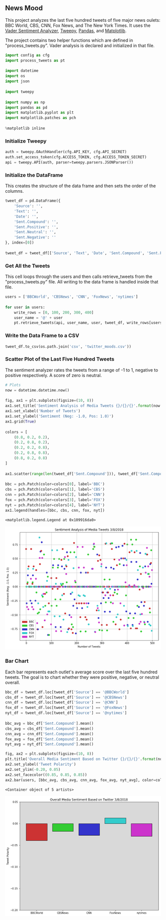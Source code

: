 
## News Mood
This project analyzes the last five hundred tweets of five major news oulets: BBC World, CBS, CNN, Fox News, and The New York Times. It uses the [Vader Sentiment Analyzer](https://github.com/cjhutto/vaderSentiment), [Tweepy](https://github.com/tweepy/tweepy), [Pandas](https://pandas.pydata.org/), and [Matplotlib](https://matplotlib.org/).

The project contains two helper functions which are defined in "process_tweets.py". Vader analysis is declared and initialized in that file.


```python
import config as cfg
import process_tweets as pt

import datetime
import os
import json

import tweepy

import numpy as np
import pandas as pd
import matplotlib.pyplot as plt
import matplotlib.patches as pch

%matplotlib inline
```

### Initialize Tweepy


```python
auth = tweepy.OAuthHandler(cfg.API_KEY, cfg.API_SECRET)
auth.set_access_token(cfg.ACCESS_TOKEN, cfg.ACCESS_TOKEN_SECRET)
api = tweepy.API(auth, parser=tweepy.parsers.JSONParser()) 
```

### Initialize the DataFrame
This creates the structure of the data frame and then sets the order of the columns.


```python
tweet_df = pd.DataFrame({
    'Source': '',
    'Text': '',
    'Date': '',
    'Sent.Compound': '',
    'Sent.Positive': '',
    'Sent.Neutral': '',
    'Sent.Negative': ''
}, index=[0])

tweet_df = tweet_df[['Source', 'Text', 'Date', 'Sent.Compound', 'Sent.Positive', 'Sent.Neutral', 'Sent.Negative']]
```

### Get All the Tweets
This cell loops through the users and then calls retrieve_tweets from the "process_tweets.py" file. All writing to the data frame is handled inside that file.


```python
users = ['BBCWorld', 'CBSNews', 'CNN', 'FoxNews', 'nytimes']

for user in users:
    write_rows = [0, 100, 200, 300, 400]
    user_name = '@' + user
    pt.retrieve_tweets(api, user_name, user, tweet_df, write_rows[users.index(user)])
```

### Write the Data Frame to a CSV


```python
tweet_df.to_csv(os.path.join('csv', 'twitter_moods.csv'))
```

### Scatter Plot of the Last Five Hundred Tweets
The sentiment analyzer rates the tweets from a range of -1 to 1, negative to positive respectively. A score of zero is neutral.


```python
# Plots
now = datetime.datetime.now()

fig, ax1 = plt.subplots(figsize=(10, 8))
ax1.set_title('Sentiment Analysis of Media Tweets {}/{}/{}'.format(now.month, now.day, now.year))
ax1.set_xlabel('Number of Tweets')
ax1.set_ylabel('Sentiment (Neg: -1.0, Pos: 1.0)')
ax1.grid(True)
    
colors = [
    (0.8, 0.2, 0.2),
    (0.2, 0.8, 0.2),
    (0.2, 0.2, 0.8),
    (0.2, 0.8, 0.8),
    (0.8, 0.2, 0.8)
]
    
ax1.scatter(range(len(tweet_df['Sent.Compound'])), tweet_df['Sent.Compound'], color=colors)

bbc = pch.Patch(color=colors[0], label='BBC')
cbs = pch.Patch(color=colors[1], label='CBS')
cnn = pch.Patch(color=colors[2], label='CNN')
fox = pch.Patch(color=colors[3], label='FOX')
nyt = pch.Patch(color=colors[4], label='NYT')
ax1.legend(handles=[bbc, cbs, cnn, fox, nyt])
```




    <matplotlib.legend.Legend at 0x109916da0>




![png](output_11_1.png)


### Bar Chart 
Each bar represents each outlet's average score over the last five hundred tweets. The goal is to chart whether they were positive, negative, or neutral overall.


```python
bbc_df = tweet_df.loc[tweet_df['Source'] == '@BBCWorld']
cbs_df = tweet_df.loc[tweet_df['Source'] == '@CBSNews']
cnn_df = tweet_df.loc[tweet_df['Source'] == '@CNN']
fox_df = tweet_df.loc[tweet_df['Source'] == '@FoxNews']
nyt_df = tweet_df.loc[tweet_df['Source'] == '@nytimes']

bbc_avg = bbc_df['Sent.Compound'].mean()
cbs_avg = cbs_df['Sent.Compound'].mean()
cnn_avg = cnn_df['Sent.Compound'].mean()
fox_avg = fox_df['Sent.Compound'].mean()
nyt_avg = nyt_df['Sent.Compound'].mean()
```


```python
fig, ax2 = plt.subplots(figsize=(10, 8))
plt.title('Overall Media Sentiment Based on Twitter {}/{}/{}'.format(now.month, now.day, now.year))
ax2.set_ylabel('Tweet Polarity')
ax2.set_ylim(-0.20, 0.05)
ax2.set_facecolor((0.85, 0.85, 0.85))
ax2.bar(users, [bbc_avg, cbs_avg, cnn_avg, fox_avg, nyt_avg], color=colors, edgecolor='k')
```




    <Container object of 5 artists>




![png](output_14_1.png)

